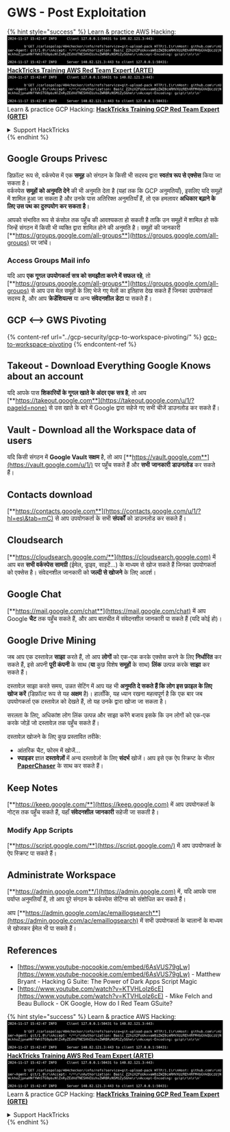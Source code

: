 # GWS - Post Exploitation

{% hint style="success" %}
Learn & practice AWS Hacking:<img src="../../.gitbook/assets/image (1).png" alt="" data-size="line">[**HackTricks Training AWS Red Team Expert (ARTE)**](https://training.hacktricks.xyz/courses/arte)<img src="../../.gitbook/assets/image (1).png" alt="" data-size="line">\
Learn & practice GCP Hacking: <img src="../../.gitbook/assets/image (2).png" alt="" data-size="line">[**HackTricks Training GCP Red Team Expert (GRTE)**<img src="../../.gitbook/assets/image (2).png" alt="" data-size="line">](https://training.hacktricks.xyz/courses/grte)

<details>

<summary>Support HackTricks</summary>

* Check the [**subscription plans**](https://github.com/sponsors/carlospolop)!
* **Join the** 💬 [**Discord group**](https://discord.gg/hRep4RUj7f) or the [**telegram group**](https://t.me/peass) or **follow** us on **Twitter** 🐦 [**@hacktricks\_live**](https://twitter.com/hacktricks\_live)**.**
* **Share hacking tricks by submitting PRs to the** [**HackTricks**](https://github.com/carlospolop/hacktricks) and [**HackTricks Cloud**](https://github.com/carlospolop/hacktricks-cloud) github repos.

</details>
{% endhint %}

## Google Groups Privesc

डिफ़ॉल्ट रूप से, वर्कस्पेस में एक **समूह** को संगठन के किसी भी सदस्य द्वारा **स्वतंत्र रूप से एक्सेस** किया जा सकता है।\
वर्कस्पेस **समूहों को अनुमति देने** की भी अनुमति देता है (यहां तक कि GCP अनुमतियाँ), इसलिए यदि समूहों में शामिल हुआ जा सकता है और उनके पास अतिरिक्त अनुमतियाँ हैं, तो एक हमलावर **अधिकार बढ़ाने के लिए उस पथ का दुरुपयोग कर सकता है**।

आपको संभावित रूप से कंसोल तक पहुँच की आवश्यकता हो सकती है ताकि उन समूहों में शामिल हो सकें जिन्हें संगठन में किसी भी व्यक्ति द्वारा शामिल होने की अनुमति है। समूहों की जानकारी [**https://groups.google.com/all-groups**](https://groups.google.com/all-groups) पर जांचें।

### Access Groups Mail info

यदि आप **एक गूगल उपयोगकर्ता सत्र को समझौता करने में सफल रहे**, तो [**https://groups.google.com/all-groups**](https://groups.google.com/all-groups) से आप उस मेल समूहों के लिए भेजे गए मेलों का इतिहास देख सकते हैं जिनका उपयोगकर्ता सदस्य है, और आप **क्रेडेंशियल्स** या अन्य **संवेदनशील डेटा** पा सकते हैं।

## GCP <--> GWS Pivoting

{% content-ref url="../gcp-security/gcp-to-workspace-pivoting/" %}
[gcp-to-workspace-pivoting](../gcp-security/gcp-to-workspace-pivoting/)
{% endcontent-ref %}

## Takeout - Download Everything Google Knows about an account

यदि आपके पास **शिकारियों के गूगल खाते के अंदर एक सत्र है**, तो आप [**https://takeout.google.com**](https://takeout.google.com/u/1/?pageId=none) से उस खाते के बारे में Google द्वारा सहेजे गए सभी चीजें डाउनलोड कर सकते हैं।

## Vault - Download all the Workspace data of users

यदि किसी संगठन में **Google Vault सक्षम** है, तो आप [**https://vault.google.com**](https://vault.google.com/u/1/) पर पहुँच सकते हैं और **सभी** **जानकारी** **डाउनलोड** कर सकते हैं।

## Contacts download

[**https://contacts.google.com**](https://contacts.google.com/u/1/?hl=es\&tab=mC) से आप उपयोगकर्ता के सभी **संपर्कों** को डाउनलोड कर सकते हैं।

## Cloudsearch

[**https://cloudsearch.google.com/**](https://cloudsearch.google.com) में आप बस **सभी वर्कस्पेस सामग्री** (ईमेल, ड्राइव, साइटें...) के माध्यम से खोज सकते हैं जिनका उपयोगकर्ता को एक्सेस है। संवेदनशील जानकारी को **जल्दी से खोजने** के लिए आदर्श।

## Google Chat

[**https://mail.google.com/chat**](https://mail.google.com/chat) में आप Google **चैट** तक पहुँच सकते हैं, और आप बातचीत में संवेदनशील जानकारी पा सकते हैं (यदि कोई हो)।

## Google Drive Mining

जब आप एक दस्तावेज़ **साझा** करते हैं, तो आप **लोगों** को एक-एक करके एक्सेस करने के लिए **निर्धारित** कर सकते हैं, इसे अपनी **पूरी कंपनी** के साथ (**या** कुछ विशेष **समूहों** के साथ) **लिंक** उत्पन्न करके **साझा** कर सकते हैं।

दस्तावेज़ साझा करते समय, उन्नत सेटिंग में आप यह भी **अनुमति दे सकते हैं कि लोग इस फ़ाइल के लिए खोज करें** (डिफ़ॉल्ट रूप से यह **अक्षम** है)। हालाँकि, यह ध्यान रखना महत्वपूर्ण है कि एक बार जब उपयोगकर्ता एक दस्तावेज़ को देखते हैं, तो यह उनके द्वारा खोजा जा सकता है।

सरलता के लिए, अधिकांश लोग लिंक उत्पन्न और साझा करेंगे बजाय इसके कि उन लोगों को एक-एक करके जोड़ें जो दस्तावेज़ तक पहुँच सकते हैं।

दस्तावेज़ खोजने के लिए कुछ प्रस्तावित तरीके:

* आंतरिक चैट, फोरम में खोजें...
* **स्पाइडर** ज्ञात **दस्तावेज़ों** में अन्य दस्तावेज़ों के लिए **संदर्भ** खोजें। आप इसे एक ऐप स्क्रिप्ट के भीतर [**PaperChaser**](https://github.com/mandatoryprogrammer/PaperChaser) के साथ कर सकते हैं।

## **Keep Notes**

[**https://keep.google.com/**](https://keep.google.com) में आप उपयोगकर्ता के नोट्स तक पहुँच सकते हैं, यहाँ **संवेदनशील** **जानकारी** सहेजी जा सकती है।

### Modify App Scripts

[**https://script.google.com/**](https://script.google.com/) में आप उपयोगकर्ता के ऐप स्क्रिप्ट पा सकते हैं।

## **Administrate Workspace**

[**https://admin.google.com**/](https://admin.google.com) में, यदि आपके पास पर्याप्त अनुमतियाँ हैं, तो आप पूरे संगठन के वर्कस्पेस सेटिंग्स को संशोधित कर सकते हैं।

आप [**https://admin.google.com/ac/emaillogsearch**](https://admin.google.com/ac/emaillogsearch) में सभी उपयोगकर्ता के चालानों के माध्यम से खोजकर ईमेल भी पा सकते हैं।

## References

* [https://www.youtube-nocookie.com/embed/6AsVUS79gLw](https://www.youtube-nocookie.com/embed/6AsVUS79gLw) - Matthew Bryant - Hacking G Suite: The Power of Dark Apps Script Magic
* [https://www.youtube.com/watch?v=KTVHLolz6cE](https://www.youtube.com/watch?v=KTVHLolz6cE) - Mike Felch and Beau Bullock - OK Google, How do I Red Team GSuite?

{% hint style="success" %}
Learn & practice AWS Hacking:<img src="../../.gitbook/assets/image (1).png" alt="" data-size="line">[**HackTricks Training AWS Red Team Expert (ARTE)**](https://training.hacktricks.xyz/courses/arte)<img src="../../.gitbook/assets/image (1).png" alt="" data-size="line">\
Learn & practice GCP Hacking: <img src="../../.gitbook/assets/image (2).png" alt="" data-size="line">[**HackTricks Training GCP Red Team Expert (GRTE)**<img src="../../.gitbook/assets/image (2).png" alt="" data-size="line">](https://training.hacktricks.xyz/courses/grte)

<details>

<summary>Support HackTricks</summary>

* Check the [**subscription plans**](https://github.com/sponsors/carlospolop)!
* **Join the** 💬 [**Discord group**](https://discord.gg/hRep4RUj7f) or the [**telegram group**](https://t.me/peass) or **follow** us on **Twitter** 🐦 [**@hacktricks\_live**](https://twitter.com/hacktricks\_live)**.**
* **Share hacking tricks by submitting PRs to the** [**HackTricks**](https://github.com/carlospolop/hacktricks) and [**HackTricks Cloud**](https://github.com/carlospolop/hacktricks-cloud) github repos.

</details>
{% endhint %}

